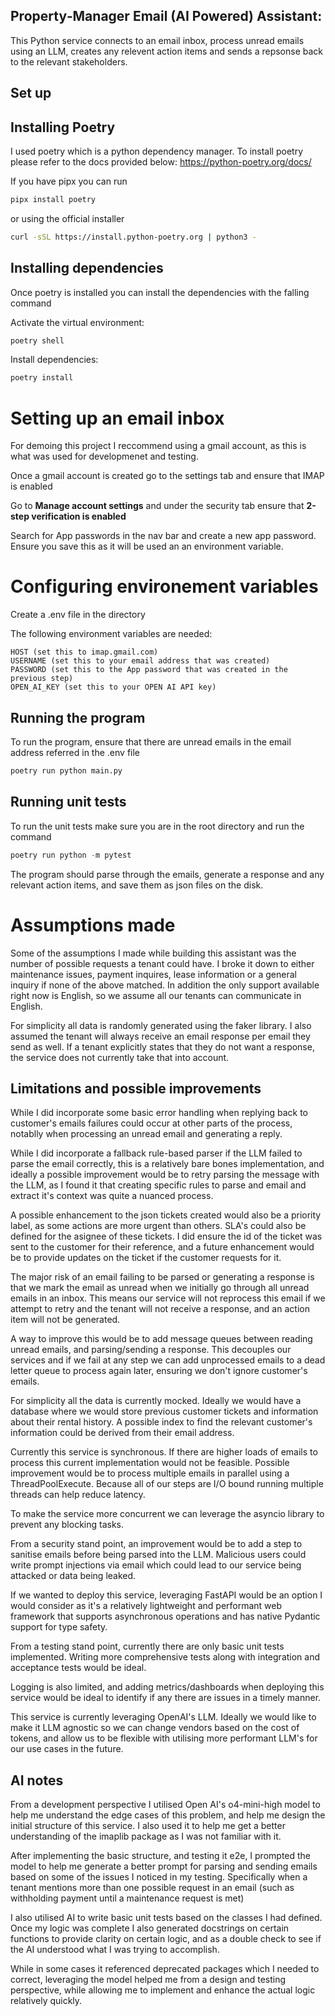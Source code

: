 ## Property‑Manager Email (AI Powered) Assistant:

This Python service connects to an email inbox, process unread emails using an LLM, creates any relevent action items and sends a repsonse back to the relevant stakeholders.

## Set up

## Installing Poetry

I used poetry which is a python dependency manager. To install poetry please refer to the docs provided below:
https://python-poetry.org/docs/

If you have pipx you can run

```bash
pipx install poetry
```

or using the official installer

```bash
curl -sSL https://install.python-poetry.org | python3 -
```

## Installing dependencies

Once poetry is installed you can install the dependencies with the falling command

Activate the virtual environment:

```python
poetry shell
```

Install dependencies:

```python
poetry install
```

# Setting up an email inbox

For demoing this project I reccommend using a gmail account, as this is what was used for developmenet and testing.

Once a gmail account is created go to the settings tab and ensure that IMAP is enabled

Go to **Manage account settings** and under the security tab ensure that **2-step verification is enabled**

Search for App passwords in the nav bar and create a new app password. Ensure you save this as it will be used an an environment variable.

# Configuring environement variables

Create a .env file in the directory

The following environment variables are needed:

```
HOST (set this to imap.gmail.com)
USERNAME (set this to your email address that was created)
PASSWORD (set this to the App password that was created in the previous step)
OPEN_AI_KEY (set this to your OPEN AI API key)
```

## Running the program

To run the program, ensure that there are unread emails in the email address referred in the .env file

```python
poetry run python main.py
```

## Running unit tests

To run the unit tests make sure you are in the root directory and run the command

```python
poetry run python -m pytest
```

The program should parse through the emails, generate a response and any relevant action items, and save them as json files on the disk.

# Assumptions made

Some of the assumptions I made while building this assistant was the number of possible requests a tenant could have. I broke it down to either maintenance issues, payment inquires, lease information or a general inquiry if none of the above matched. In addition the only support available right now is English, so we assume all our tenants can communicate in English.

For simplicity all data is randomly generated using the faker library. I also assumed the tenant will always receive an email response per email they send as well. If a tenant explicitly states that they do not want a response, the service does not currently take that into account.

## Limitations and possible improvements

While I did incorporate some basic error handling when replying back to customer's emails failures could occur at other parts of the process, notablly when processing an unread email and generating a reply.

While I did incorporate a fallback rule-based parser if the LLM failed to parse the email correctly, this is a relatively bare bones implementation, and ideally a possible improvement would be to retry parsing the message with the LLM, as I found it that creating specific rules to parse and email and extract it's context was quite a nuanced process.

A possible enhancement to the json tickets created would also be a priority label, as some actions are more urgent than others. SLA's could also be defined for the asignee of these tickets. I did ensure the id of the ticket was sent to the customer for their reference, and a future enhancement would be to provide updates on the ticket if the customer requests for it.

The major risk of an email failing to be parsed or generating a response is that we mark the email as unread when we initially go through all unread emails in an inbox. This means our service will not reprocess this email if we attempt to retry and the tenant will not receive a response, and an action item will not be generated.

A way to improve this would be to add message queues between reading unread emails, and parsing/sending a response. This decouples our services and if we fail at any step we can add unprocessed emails to a dead letter queue to process again later, ensuring we don't ignore customer's emails.

For simplicity all the data is currently mocked. Ideally we would have a database where we would store previous customer tickets and information about their rental history. A possible index to find the relevant customer's information could be derived from their email address.

Currently this service is synchronous. If there are higher loads of emails to process this current implementation would not be feasible. Possible improvement would be to process multiple emails in parallel using a ThreadPoolExecute. Because all of our steps are I/O bound running multiple threads can help reduce latency.

To make the service more concurrent we can leverage the asyncio library to prevent any blocking tasks.

From a security stand point, an improvement would be to add a step to sanitise emails before being parsed into the LLM. Malicious users could write prompt injections via email which could lead to our service being attacked or data being leaked.

If we wanted to deploy this service, leveraging FastAPI would be an option I would consider as it's a relatively lightweight and performant web framework that supports asynchronous operations and has native Pydantic support for type safety.

From a testing stand point, currently there are only basic unit tests implemented. Writing more comprehensive tests along with integration and acceptance tests would be ideal.

Logging is also limited, and adding metrics/dashboards when deploying this service would be ideal to identify if any there are issues in a timely manner.

This service is currently leveraging OpenAI's LLM. Ideally we would like to make it LLM agnostic so we can change vendors based on the cost of tokens, and allow us to be flexible with utilising more performant LLM's for our use cases in the future.

## AI notes

From a development perspective I utilised Open AI's o4-mini-high model to help me understand the edge cases of this problem, and help me design the initial structure of this service. I also used it to help me get a better understanding of the imaplib package as I was not familiar with it.

After implementing the basic structure, and testing it e2e, I prompted the model to help me generate a better prompt for parsing and sending emails based on some of the issues I noticed in my testing. Specifically when a tenant mentions more than one possible request in an email (such as withholding payment until a maintenance request is met)

I also utilised AI to write basic unit tests based on the classes I had defined. Once my logic was complete I also generated docstrings on certain functions to provide clarity on certain logic, and as a double check to see if the AI understood what I was trying to accomplish.

While in some cases it referenced deprecated packages which I needed to correct, leveraging the model helped me from a design and testing perspective, while allowing me to implement and enhance the actual logic relatively quickly.
